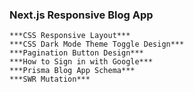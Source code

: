 ### Next.js Responsive Blog App

    ***CSS Responsive Layout***
    ***CSS Dark Mode Theme Toggle Design***
    ***Pagination Button Design***
    ***How to Sign in with Google***
    ***Prisma Blog App Schema***
    ***SWR Mutation***


